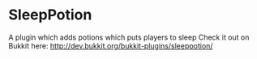 SleepPotion
===========

A plugin which adds potions which puts players to sleep
Check it out on Bukkit here: http://dev.bukkit.org/bukkit-plugins/sleeppotion/

